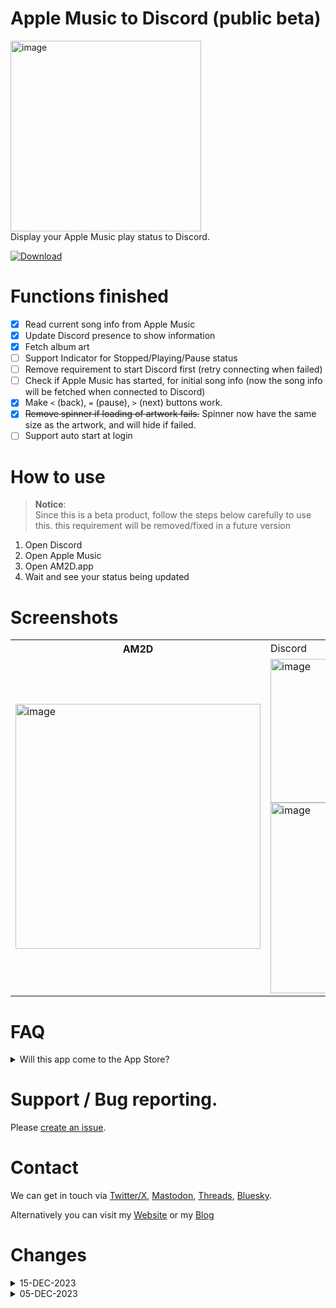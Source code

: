 # Apple Music to Discord (public beta)
<img width="305" alt="image" src="https://github.com/0xWDG/Apple-Music-to-Discord/assets/1290461/f4c404da-7d1a-4a54-b281-cf3aaa63413e"><br />
Display your Apple Music play status to Discord.

<a href='https://github.com/0xWDG/Apple-Music-to-Discord/raw/main/AM2D.zip'>
  <img alt="Download" src="https://img.shields.io/badge/Download-Beta-6bbee8?style=for-the-badge">
 </a>
 
# Functions finished
- [x] Read current song info from Apple Music
- [x] Update Discord presence to show information
- [x] Fetch album art
- [ ] Support Indicator for Stopped/Playing/Pause status
- [ ] Remove requirement to start Discord first (retry connecting when failed)
- [ ] Check if Apple Music has started, for initial song info (now the song info will be fetched when connected to Discord)
- [x] Make `<` (back), `=` (pause), `>` (next) buttons work.
- [x] ~~Remove spinner if loading of artwork fails.~~ Spinner now have the same size as the artwork, and will hide if failed.
- [ ] Support auto start at login

# How to use 
> **Notice**:\
> Since this is a beta product, follow the steps below carefully to use this. this requirement will be removed/fixed in a future version

1. Open Discord
2. Open Apple Music
3. Open AM2D.app
4. Wait and see your status being updated

# Screenshots

<table>
  <tr>
    <th>AM2D</th>
    <td>Discord</td>
  </tr>
  <tr>
    <td>
      <img width="392" alt="image" src="https://github.com/0xWDG/Apple-Music-to-Discord/assets/1290461/4099433c-78bc-4643-bc0d-2de98061feea">      
    </td>
    <td>
      <img width="230" alt="image" src="https://github.com/0xWDG/Apple-Music-to-Discord/assets/1290461/ee99c9db-2e3d-44d6-af20-351629d67ac8"><br />
      <img width="305" alt="image" src="https://github.com/0xWDG/Apple-Music-to-Discord/assets/1290461/f4c404da-7d1a-4a54-b281-cf3aaa63413e">
    </td>
  </tr>
</table>

# FAQ

<details><summary>Will this app come to the App Store?</summary>Probably not since it does not work with the sandbox being enabled.</details>

# Support / Bug reporting.

Please [create an issue](https://github.com/0xWDG/Apple-Music-to-Discord/issues/new).

# Contact

We can get in touch via [Twitter/X](https://twitter.com/0xWDG), [Mastodon](https://iosdev.space/@0xWDG), [Threads](http://threads.net/@0xwdg), [Bluesky](https://bsky.app/profile/0xwdg.bsky.social).

Alternatively you can visit my [Website](https://wesleydegroot.nl) or my [Blog](https://wdg.codes)

# Changes

<details>
  <summary>15-DEC-2023</summary>
  &bull; Play/Pause, Previous and Next buttons are working<br />
  &bull; Fixes remaining time being incorrectly after switching to a new song<br>
  &bull; Updated GUI a little bit.
</details>
<details><summary>05-DEC-2023</summary>&bull; Initial version.</details>
